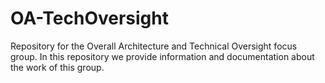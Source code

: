 # OA-TechOversight
Repository for the Overall Architecture and Technical Oversight focus group. In this repository we provide information and documentation about the work of this group.
